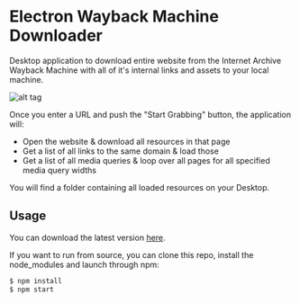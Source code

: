 # Electron Wayback Machine Downloader

Desktop application to download entire website from the Internet Archive Wayback Machine with all of it's internal links and assets to your local machine.

![alt tag](https://raw.githubusercontent.com/wouterverweirder/electron-website-downloader/master/screengrab.gif)

Once you enter a URL and push the "Start Grabbing" button, the application will:

- Open the website & download all resources in that page
- Get a list of all links to the same domain & load those
- Get a list of all media queries & loop over all pages for all specified media query widths

You will find a folder containing all loaded resources on your Desktop.

## Usage

You can download the latest version [here](https://github.com/wouterverweirder/electron-website-downloader/releases).

If you want to run from source, you can clone this repo, install the node_modules and launch through npm:

```bash
$ npm install
$ npm start
```
